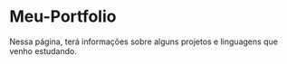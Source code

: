 # Meu-Portfolio
 Nessa página, terá informações sobre alguns projetos e linguagens que venho estudando.
